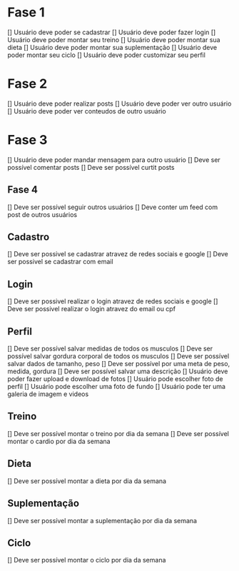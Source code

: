 # Fase 1
[] Usuário deve poder se cadastrar
[] Usuário deve poder fazer login
[] Usuário deve poder montar seu treino
[] Usuário deve poder montar sua dieta
[] Usuário deve poder montar sua suplementação
[] Usuário deve poder montar seu ciclo
[] Usuário deve poder customizar seu perfil

# Fase 2
[] Usuário deve poder realizar posts
[] Usuário deve poder ver outro usuário
[] Usuário deve poder ver conteudos de outro usuário

# Fase 3
[] Usuário deve poder mandar mensagem para outro usuário
[] Deve ser possível comentar posts
[] Deve ser possível curtit posts

## Fase 4
[] Deve ser possível seguir outros usuários
[] Deve conter um feed com post de outros usuários

## Cadastro
[] Deve ser possivel se cadastrar atravez de redes sociais e google
[] Deve ser possivel se cadastrar com email

## Login
[] Deve ser possivel realizar o login atravez de redes sociais e google
[] Deve ser possivel realizar o login atravez do email ou cpf

## Perfil
[] Deve ser possível salvar medidas de todos os musculos
[] Deve ser possível salvar gordura corporal de todos os musculos
[] Deve ser possível salvar dados de tamanho, peso
[] Deve ser possível por uma meta de peso, medida, gordura
[] Deve ser possível salvar uma descrição
[] Usuário deve poder fazer upload e download de fotos
[] Usuário pode escolher foto de perfil
[] Usuário pode escolher uma foto de fundo
[] Usuário pode ter uma galeria de imagem e videos

## Treino
[] Deve ser possível montar o treino por dia da semana
[] Deve ser possível montar o cardio por dia da semana

## Dieta
[] Deve ser possível montar a dieta por dia da semana

## Suplementação
[] Deve ser possível montar a suplementação por dia da semana

## Ciclo
[] Deve ser possível montar o ciclo por dia da semana

